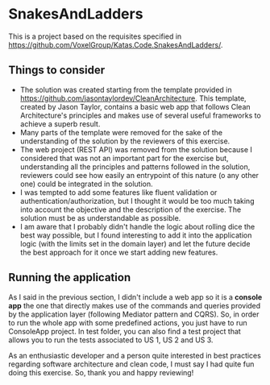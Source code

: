 # SnakesAndLadders
This is a project based on the requisites specified in https://github.com/VoxelGroup/Katas.Code.SnakesAndLadders/.

## Things to consider
- The solution was created starting from the template provided in https://github.com/jasontaylordev/CleanArchitecture. This template, created by Jason Taylor, contains a basic web app that follows Clean Architecture's principles and makes use of several useful frameworks to achieve a superb result.
- Many parts of the template were removed for the sake of the understanding of the solution by the reviewers of this exercise.
- The web project (REST API) was removed from the solution because I considered that was not an important part for the exercise but, understanding all the principles and patterns followed in the solution, reviewers could see how easily an entrypoint of this nature (o any other one) could be integrated in the solution.
- I was tempted to add some features like fluent validation or authentication/authorization, but I thought it would be too much taking into account the objective and the description of the exercise. The solution must be as understandable as possible.
- I am aware that I probably didn't handle the logic about rolling dice the best way possible, but I found interesting to add it into the application logic (with the limits set in the domain layer) and let the future decide the best approach for it once we start adding new features.

## Running the application
As I said in the previous section, I didn't include a web app so it is a **console app** the one that directly makes use of the commands and queries provided by the application layer (following Mediator pattern and CQRS).
So, in order to run the whole app with some predefined actions, you just have to run ConsoleApp project.
In test folder, you can also find a test project that allows you to run the tests associated to US 1, US 2 and US 3.

As an enthusiastic developer and a person quite interested in best practices regarding software architecture and clean code, I must say I had quite fun doing this exercise. So, thank you and happy reviewing!